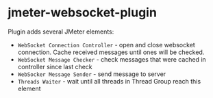 jmeter-websocket-plugin
=======================

Plugin adds several JMeter elements:

* `WebSocket Connection Controller` - open and close websocket connection. Cache received messages until ones will be checked.
* `WebSocket Message Checker` - check messages that were cached in controller since last check
* `WebSocker Message Sender` - send message to server
* `Threads Waiter` - wait until all threads in Thread Group reach this element